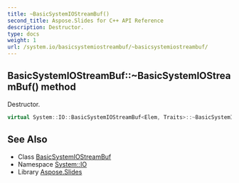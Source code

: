 ```yaml
---
title: ~BasicSystemIOStreamBuf()
second_title: Aspose.Slides for C++ API Reference
description: Destructor.
type: docs
weight: 1
url: /system.io/basicsystemiostreambuf/~basicsystemiostreambuf/
---
```

## BasicSystemIOStreamBuf::~BasicSystemIOStreamBuf() method


Destructor.

```cpp
virtual System::IO::BasicSystemIOStreamBuf<Elem, Traits>::~BasicSystemIOStreamBuf() override
```

## See Also

* Class [BasicSystemIOStreamBuf](../)
* Namespace [System::IO](../../)
* Library [Aspose.Slides](../../../)